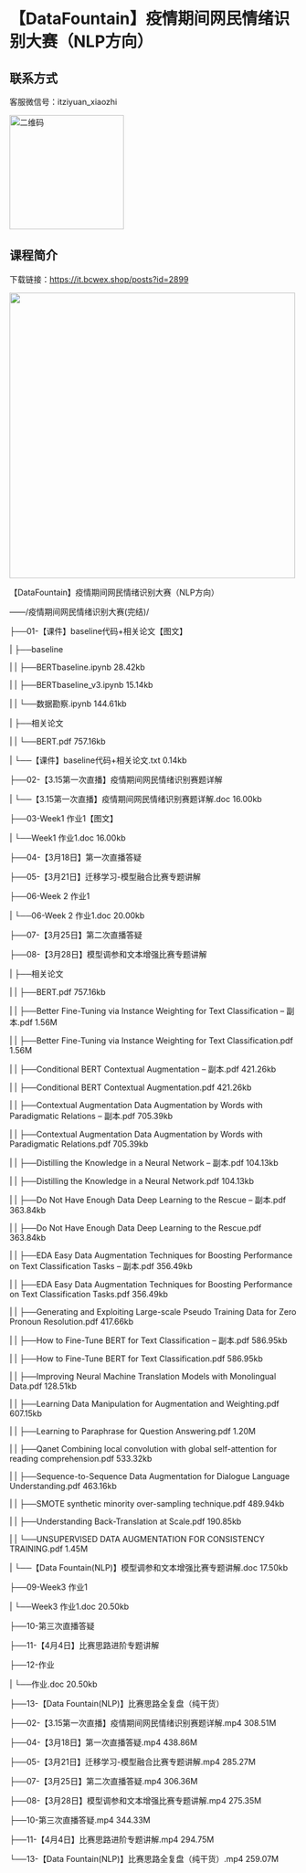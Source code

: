 # 【DataFountain】疫情期间网民情绪识别大赛（NLP方向）

## 联系方式

客服微信号：itziyuan_xiaozhi

<img src="https://ziyuanyun.oss-cn-guangzhou.aliyuncs.com/common/20240614073449/666b82192834a.jpg" width="200" height="200" alt="二维码">

## 课程简介

下载链接：https://it.bcwex.shop/posts?id=2899

<img src="https://ziyuanyun.oss-cn-guangzhou.aliyuncs.com/yun/20240515184421/6644920530ef9.jpg" width="500" alt="">

  【DataFountain】疫情期间网民情绪识别大赛（NLP方向）



 ——/疫情期间网民情绪识别大赛(完结)/

 ├──01-【课件】baseline代码+相关论文【图文】

 | ├──baseline

 | | ├──BERTbaseline.ipynb 28.42kb

 | | ├──BERTbaseline_v3.ipynb 15.14kb

 | | └──数据勘察.ipynb 144.61kb

 | ├──相关论文

 | | └──BERT.pdf 757.16kb

 | └──【课件】baseline代码+相关论文.txt 0.14kb

 ├──02-【3.15第一次直播】疫情期间网民情绪识别赛题详解

 | └──【3.15第一次直播】疫情期间网民情绪识别赛题详解.doc 16.00kb

 ├──03-Week1 作业1【图文】

 | └──Week1 作业1.doc 16.00kb

 ├──04-【3月18日】第一次直播答疑

 ├──05-【3月21日】迁移学习-模型融合比赛专题讲解

 ├──06-Week 2 作业1

 | └──06-Week 2 作业1.doc 20.00kb

 ├──07-【3月25日】第二次直播答疑

 ├──08-【3月28日】模型调参和文本增强比赛专题讲解

 | ├──相关论文

 | | ├──BERT.pdf 757.16kb

 | | ├──Better Fine-Tuning via Instance Weighting for Text Classification &#8211; 副本.pdf 1.56M

 | | ├──Better Fine-Tuning via Instance Weighting for Text Classification.pdf 1.56M

 | | ├──Conditional BERT Contextual Augmentation &#8211; 副本.pdf 421.26kb

 | | ├──Conditional BERT Contextual Augmentation.pdf 421.26kb

 | | ├──Contextual Augmentation Data Augmentation by Words with Paradigmatic Relations &#8211; 副本.pdf 705.39kb

 | | ├──Contextual Augmentation Data Augmentation by Words with Paradigmatic Relations.pdf 705.39kb

 | | ├──Distilling the Knowledge in a Neural Network &#8211; 副本.pdf 104.13kb

 | | ├──Distilling the Knowledge in a Neural Network.pdf 104.13kb

 | | ├──Do Not Have Enough Data Deep Learning to the Rescue &#8211; 副本.pdf 363.84kb

 | | ├──Do Not Have Enough Data Deep Learning to the Rescue.pdf 363.84kb

 | | ├──EDA Easy Data Augmentation Techniques for Boosting Performance on Text Classification Tasks &#8211; 副本.pdf 356.49kb

 | | ├──EDA Easy Data Augmentation Techniques for Boosting Performance on Text Classification Tasks.pdf 356.49kb

 | | ├──Generating and Exploiting Large-scale Pseudo Training Data for Zero Pronoun Resolution.pdf 417.66kb

 | | ├──How to Fine-Tune BERT for Text Classification &#8211; 副本.pdf 586.95kb

 | | ├──How to Fine-Tune BERT for Text Classification.pdf 586.95kb

 | | ├──Improving Neural Machine Translation Models with Monolingual Data.pdf 128.51kb

 | | ├──Learning Data Manipulation for Augmentation and Weighting.pdf 607.15kb

 | | ├──Learning to Paraphrase for Question Answering.pdf 1.20M

 | | ├──Qanet Combining local convolution with global self-attention for reading comprehension.pdf 533.32kb

 | | ├──Sequence-to-Sequence Data Augmentation for Dialogue Language Understanding.pdf 463.16kb

 | | ├──SMOTE synthetic minority over-sampling technique.pdf 489.94kb

 | | ├──Understanding Back-Translation at Scale.pdf 190.85kb

 | | └──UNSUPERVISED DATA AUGMENTATION FOR CONSISTENCY TRAINING.pdf 1.45M

 | └──【Data Fountain(NLP)】模型调参和文本增强比赛专题讲解.doc 17.50kb

 ├──09-Week3 作业1

 | └──Week3 作业1.doc 20.50kb

 ├──10-第三次直播答疑

 ├──11-【4月4日】比赛思路进阶专题讲解

 ├──12-作业

 | └──作业.doc 20.50kb

 ├──13-【Data Fountain(NLP)】比赛思路全复盘（纯干货）

 ├──02-【3.15第一次直播】疫情期间网民情绪识别赛题详解.mp4 308.51M

 ├──04-【3月18日】第一次直播答疑.mp4 438.86M

 ├──05-【3月21日】迁移学习-模型融合比赛专题讲解.mp4 285.27M

 ├──07-【3月25日】第二次直播答疑.mp4 306.36M

 ├──08-【3月28日】模型调参和文本增强比赛专题讲解.mp4 275.35M

 ├──10-第三次直播答疑.mp4 344.33M

 ├──11-【4月4日】比赛思路进阶专题讲解.mp4 294.75M

 └──13-【Data Fountain(NLP)】比赛思路全复盘（纯干货）.mp4 259.07M

  